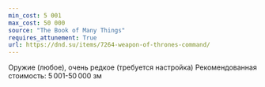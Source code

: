 ```yaml
---
min_cost: 5 001
max_cost: 50 000
source: "The Book of Many Things"
requires_attunement: True
url: https://dnd.su/items/7264-weapon-of-thrones-command/
---
```


Оружие (любое), очень редкое (требуется настройка)
Рекомендованная стоимость: 5 001-50 000 зм
